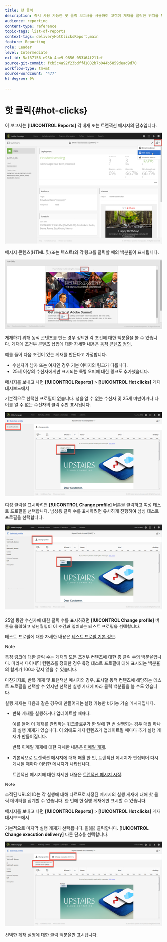 ```yaml
---
title: 핫 클릭
description: 즉시 사용 가능한 핫 클릭 보고서를 사용하여 고객이 게재를 클릭한 위치를 파악합니다.
audience: reporting
content-type: reference
topic-tags: list-of-reports
context-tags: deliveryHotClicksReport,main
feature: Reporting
role: Leader
level: Intermediate
exl-id: 5af37156-e93b-4ae9-9856-053364f211ef
source-git-commit: fcb5c4a92f23bdffd1082b7b044b5859dead9d70
workflow-type: tm+mt
source-wordcount: '477'
ht-degree: 0%

---
```


# 핫 클릭{#hot-clicks}

이 보고서는 **[!UICONTROL Reports]** 각 게재 또는 트랜잭션 메시지의 단추입니다.

![](assets/delivery_reports_hot-clicks_4.png)

메시지 콘텐츠(HTML 및/또는 텍스트)와 각 링크를 클릭할 때의 백분율이 표시됩니다.

![](assets/delivery_reports_10.png)

게재하기 위해 동적 콘텐츠를 만든 경우 정의한 각 조건에 대한 백분율을 볼 수 있습니다. 게재에 조건부 콘텐츠 삽입에 대한 자세한 내용은 [동적 콘텐츠 정의](../../designing/using/personalization.md#defining-dynamic-content-in-an-email).

예를 들어 다음 조건이 있는 게재를 만든다고 가정합니다.

* 수신자가 남자 또는 여자인 경우 기본 이미지의 링크가 다릅니다.
* 25세 이상의 수신자에게만 표시되는 특별 오퍼에 대한 링크도 추가했습니다.

메시지를 보내고 나면 **[!UICONTROL Reports]** > **[!UICONTROL Hot clicks]** 게재 대시보드에서

기본적으로 선택한 프로필이 없습니다. 성을 알 수 없는 수신자 및 25세 미만이거나 나이를 알 수 없는 수신자의 클릭 수만 표시됩니다.

![](assets/delivery_reports_hot-clicks_1.png)

여성 클릭을 표시하려면 **[!UICONTROL Change profile]** 버튼을 클릭하고 여성 테스트 프로필을 선택합니다. 남성용 클릭 수를 표시하려면 유사하게 진행하여 남성 테스트 프로필을 선택합니다.

![](assets/delivery_reports_hot-clicks_2.png)

25일 동안 수신자에 대한 클릭 수를 표시하려면 **[!UICONTROL Change profile]** 버튼을 클릭하고 생년월일이 이 조건과 일치하는 테스트 프로필을 선택합니다.

테스트 프로필에 대한 자세한 내용은 [테스트 프로필 기본 정보](../../audiences/using/managing-test-profiles.md).

>[!NOTE]
>
>특정 링크에 대한 클릭 수는 게재의 모든 조건부 컨텐츠에 대한 총 클릭 수의 백분율입니다. 따라서 다이내믹 컨텐츠를 정의한 경우 특정 테스트 프로필에 대해 표시되는 백분율의 합계가 100과 같지 않을 수 있습니다.

마찬가지로, 반복 게재 및 트랜잭션 메시지의 경우, 표시할 동적 컨텐츠에 해당하는 테스트 프로필을 선택할 수 있지만 선택한 실행 게재에 따라 클릭 백분율을 볼 수도 있습니다.

실행 게재는 다음과 같은 경우에 만들어지는 실행 가능한 비기능 기술 메시지입니다.

* 반복 게재를 실행하거나 업데이트할 때마다.

   예를 들어 이 게재를 관리하는 워크플로우가 한 달에 한 번 실행되는 경우 매월 하나의 실행 게재가 있습니다. 이 외에도 게재 컨텐츠가 업데이트될 때마다 추가 실행 게재가 만들어집니다.

   반복 이메일 게재에 대한 자세한 내용은 [이메일 게재](../../automating/using/email-delivery.md).

* 기본적으로 트랜잭션 메시지에 대해 매월 한 번, 트랜잭션 메시지가 편집되어 다시 게시될 때마다 이러한 메시지가 나타납니다.

   트랜잭션 메시지에 대한 자세한 내용은 [트랜잭션 메시지 시작](../../channels/using/getting-started-with-transactional-msg.md).

>[!NOTE]
>
>추적된 URL의 ID는 각 실행에 대해 다르므로 지정된 메시지의 실행 게재에 대해 핫 클릭 데이터를 집계할 수 없습니다. 한 번에 한 실행 게재에만 표시할 수 있습니다.

메시지를 보내고 나면 **[!UICONTROL Reports]** > **[!UICONTROL Hot clicks]** 게재 대시보드에서

기본적으로 마지막 실행 게재가 선택됩니다. 을(를) 클릭합니다. **[!UICONTROL Change execution delivery]** 다른 단추를 선택합니다.

![](assets/delivery_reports_hot-clicks_3.png)

선택한 게재 실행에 대한 클릭 백분율만 표시됩니다.
